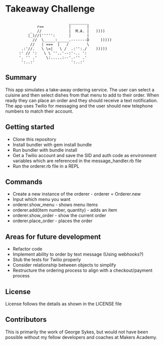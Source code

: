Takeaway Challenge
==================
```
                            _________
              r==           |       |
           _  //            |  M.A. |   ))))
          |_)//(''''':      |       |
            //  \_____:_____.-------D     )))))
           //   | ===  |   /        \
       .:'//.   \ \=|   \ /  .:'':./    )))))
      :' // ':   \ \ ''..'--:'-.. ':
      '. '' .'    \:.....:--'.-'' .'
       ':..:'                ':..:'

 ```

Summary
-------

This app simulates a take-away ordering service. The user can select a cuisine and then
select dishes from that menu to add to their order. When ready they can place an order and
they should receive a text notification. The app uses Twilio for messaging and the user should
new telephone numbers to match their account.

Getting started
---------------

* Clone this repository
* Install bundler with gem install bundle
* Run bundler with bundle install
* Get a Twilio account and save the SID and auth code as environment variables which are referenced in the message_handler.rb file
* Run the orderer.rb file in a REPL

Commands
--------

* Create a new instance of the orderer - orderer = Orderer.new
* Input which menu you want
* orderer.show_menu - shows menu items
* orderer.add(item number, quantity) - adds an item
* orderer.show_order - show the current order
* orderer.place_order - places the order

Areas for future development
-----------------------------

* Refactor code
* Implement ability to order by text message (Using webhooks?)
* Stub the tests for Twilio properly
* Consider relationship between objects to simplify
* Restructure the ordering process to align with a checkout/payment process

License
-------
License follows the details as shown in the LICENSE file

Contributors
------------
This is primarily the work of George Sykes, but would not have been possible without my fellow developers and coaches at Makers Academy.
